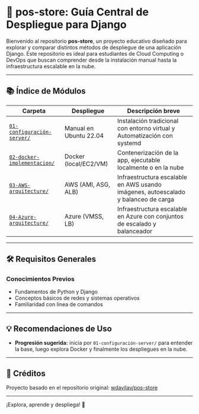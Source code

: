 # 🛒 pos-store: Guía Central de Despliegue para Django

Bienvenido al repositorio **pos-store**, un proyecto educativo diseñado para explorar y comparar distintos métodos de despliegue de una aplicación Django. Este repositorio es ideal para estudiantes de Cloud Computing o DevOps que buscan comprender desde la instalación manual hasta la infraestructura escalable en la nube.

---

## 📚 Índice de Módulos

| Carpeta                       | Despliegue                              | Descripción breve                                                                 |
|-------------------------------|-----------------------------------------|-----------------------------------------------------------------------------------|
| [`01-configuración-server/`](01-configuración-server/)    | Manual en Ubuntu 22.04                  | Instalación tradicional con entorno virtual y Automatización con systemd                             |
| [`02-docker-implementacion/`](02-docker-implementacion/)   | Docker (local/EC2/VM)                      | Contenerización de la app, ejecutable localmente o en la nube                     |
| [`03-AWS-arquitecture/`](03-AWS-arquitecture/)        | AWS (AMI, ASG, ALB)                     | Infraestructura escalable en AWS usando imágenes, autoescalado y balanceo de carga|
| [`04-Azure-arquitecture/`](04-Azure-arquitecture/)      | Azure (VMSS, LB)                        | Infraestructura escalable en Azure con conjuntos de escalado y balanceador        |


---

## 🛠️ Requisitos Generales

### Conocimientos Previos
- Fundamentos de Python y Django
- Conceptos básicos de redes y sistemas operativos
- Familiaridad con línea de comandos


---

## 💡 Recomendaciones de Uso

- **Progresión sugerida:** inicia por `01-configuración-server/` para entender la base, luego explora Docker y finalmente los despliegues en la nube.

---

## 🙌 Créditos

Proyecto basado en el repositorio original: [wdavilav/pos-store](https://github.com/wdavilav/pos-store)

---

¡Explora, aprende y despliega! 🚀